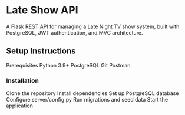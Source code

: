 # Late Show API
A Flask REST API for managing a Late Night TV show system, built with PostgreSQL, JWT authentication, and MVC architecture.
## Setup Instructions
Prerequisites
Python 3.9+
PostgreSQL
Git
Postman
### Installation
Clone the repository
Install dependencies
Set up PostgreSQL database
Configure server/config.py
Run migrations and seed data
Start the application